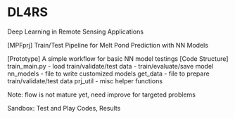 # DL4RS
Deep Learning in Remote Sensing Applications

[MPFprj]
Train/Test Pipeline for Melt Pond Prediction with NN Models

[Prototype]
A simple workflow for basic NN model testings
  [Code Structure]
    train_main.py - load train/validate/test data
                  - train/evaluate/save model
    nn_models - file to write customized models
    get_data - file to prepare train/validate/test data
    prj_util - misc helper functions

Note: flow is not mature yet, need improve for targeted problems

Sandbox: Test and Play Codes, Results
